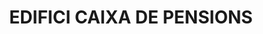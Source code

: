 ---
layout: test
title:  "EDIFICI CAIXA DE PENSIONS"
collections: ["patrimoni-arquitectonic"]
coordinates:
  - group1:
        - [1.458024676123389, 42.356300711579657]
        - [1.458299987348435, 42.356326006559442]
        - [1.458271810871054, 42.356529342815151]
        - [1.458487201911621, 42.356572294106556]
        - [1.458534433259504, 42.356245295099164]
        - [1.458526580181502, 42.356238618038773]
        - [1.458533880298187, 42.356233396452495]
        - [1.458474076956539, 42.356177204243494]
        - [1.458465542116532, 42.356181157515365]
        - [1.458457259635204, 42.356174787602257]
        - [1.458051820622507, 42.356139606588954]
        - [1.458024676123389, 42.356300711579657]
---